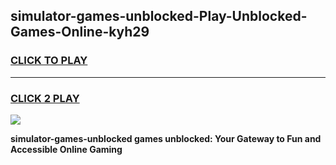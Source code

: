 
## simulator-games-unblocked-Play-Unblocked-Games-Online-kyh29
<h3>
<a href="https://premium76.site?title=simulator-games-unblocked&ref=25A">CLICK TO PLAY</a></h3>
<hr>

<h3>
<a href="https://premium76.site?title=simulator-games-unblocked&ref=25A">CLICK 2 PLAY</a>
  
</h3>

<a href="https://premium76.site?title=simulator-games-unblocked&ref=25A"><img src="https://clearcache.store/games.png"></a>


**simulator-games-unblocked games unblocked: Your Gateway to Fun and Accessible Online Gaming**
